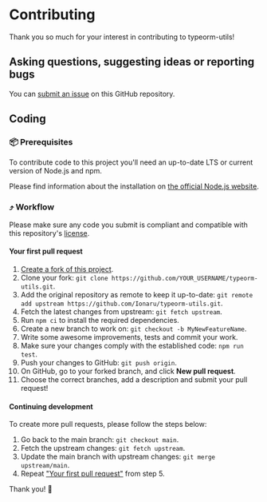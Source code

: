 # Contributing

Thank you so much for your interest in contributing to typeorm-utils!


## Asking questions, suggesting ideas or reporting bugs

You can [submit an issue️](https://github.com/Ionaru/typeorm-utils/issues) on this GitHub repository.


## Coding

### 📦 Prerequisites

To contribute code to this project you'll need an up-to-date LTS or current version of Node.js and npm.

Please find information about the installation on [the official Node.js website](https://nodejs.org/en/download/).


### ⤴️ Workflow

Please make sure any code you submit is compliant and compatible with this repository's [license](./LICENSE).

#### Your first pull request
1. [Create a fork of this project](https://github.com/Ionaru/typeorm-utils/fork).
1. Clone your fork: `git clone https://github.com/YOUR_USERNAME/typeorm-utils.git`.
1. Add the original repository as remote to keep it up-to-date: `git remote add upstream https://github.com/Ionaru/typeorm-utils.git`.
1. Fetch the latest changes from upstream: `git fetch upstream`.
1. Run `npm ci` to install the required dependencies.
1. Create a new branch to work on: `git checkout -b MyNewFeatureName`.
1. Write some awesome improvements, tests and commit your work.
1. Make sure your changes comply with the established code: `npm run test`.
1. Push your changes to GitHub: `git push origin`.
1. On GitHub, go to your forked branch, and click **New pull request**.
1. Choose the correct branches, add a description and submit your pull request!

#### Continuing development
To create more pull requests, please follow the steps below:
1. Go back to the main branch: `git checkout main`.
1. Fetch the upstream changes: `git fetch upstream`.
1. Update the main branch with upstream changes: `git merge upstream/main`.
1. Repeat ["Your first pull request"](#your-first-pull-request) from step 5.

Thank you! 💜
